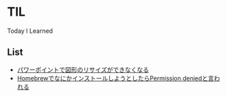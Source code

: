 # TIL

Today I Learned

## List

* [パワーポイントで図形のリサイズができなくなる](191213_powerpoint.md)
* [HomebrewでなにかインストールしようとしたらPermission deniedと言われる](191213_powerpoint.md)
